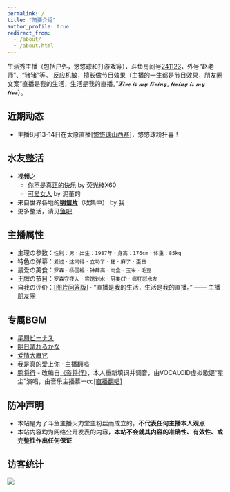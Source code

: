 ```yaml
---
permalink: /
title: "简要介绍"
author_profile: true
redirect_from: 
  - /about/
  - /about.html
---
```


生活秀主播（包括户外，悠悠球和打游戏等），斗鱼房间号[241123](https://www.douyu.com/241123)，外号“赵老师”、“猪猪”等。
反应机敏，擅长做节目效果（主播的一生都是节目效果，朋友圈文案“直播是我的生活，生活是我的直播。”𝓛𝓲𝓿𝓮 𝓲𝓼 𝓶𝔂 𝓵𝓲𝓿𝓲𝓷𝓰, 𝓵𝓲𝓿𝓲𝓷𝓰 𝓲𝓼 𝓶𝔂 𝓵𝓲𝓿𝓮）。

## 近期动态

* 主播8月13-14日在太原直播[[悠悠球山西赛]](https://yuba.douyu.com/p/760312711659720845)，悠悠球粉狂喜！

## 水友整活

* **视频**之
  * [你不是真正的快乐](https://yuba.douyu.com/p/970354401659950589) by 荧光棒X60
  * [可爱女人](https://yuba.douyu.com/p/110692751659024081) by 泥董的
* 来自世界各地的[**明信片**](https://huolitangzhu.github.io/postcards/)（收集中） by 我
* 更多整活，请见[鱼吧](https://yuba.douyu.com/group/3022) 

## 主播属性

* 生理の参数：`性别：男` · `出生：1987年` · `身高：176cm` · `体重：85kg`
* 特色の弹幕：`爱过` · `这闹得` · `立功了` · `狂` · `麻了` · `歪日`
* 最爱の美食：`罗森` · `杨国福` · `钟薛高` · `肉盒` · `玉米` · `毛豆`
* 王牌の节目：`罗森守夜人` · `宾馆划水` · `另类CP` · `疯狂怼水友`
* 自我の评价：[[图片问答版]](/images/about/bio.png) · “直播是我的生活，生活是我的直播。” —— 主播朋友圈

## 专属BGM

* [星屑ビーナス](https://music.163.com/#/song?id=476081899)
* [明日晴れるかな](https://music.163.com/#/song?id=26144177)
* [爱情大魔咒](https://music.163.com/#/song?id=327687)
* [我是真的爱上你](https://music.163.com/#/song?id=492151019) · [主播翻唱](https://music.163.com/song?id=1877540723)
* [鹏将行](https://yuba.douyu.com/p/593050641622217731) - 改编自[《盗将行》](https://music.163.com/#/song?id=574566207)，本人重新填词并调音，由VOCALOID虚拟歌姬“星尘”演唱，由音乐主播慕一cc[[直播翻唱]](https://v.douyu.com/show/wLjGvLZPeexMmO90)

## 防冲声明

* 本站是为了斗鱼主播火力堂主粉丝而成立的，**不代表任何主播本人观点**
* 本站内容均为网络公开发表的内容，**本站不会就其内容的准确性、有效性、或完整性作出任何保证**

## 访客统计

<a href='https://clustrmaps.com/site/1bhdu'  title='Visit tracker'><img src='//clustrmaps.com/map_v2.png?cl=2d78ad&w=550&t=tt&d=8wI_4ryryfVbB3hHqobTSlDt2VmKs_d-EwWvGFA3BN0&co=ffffff&ct=000000'/></a>
